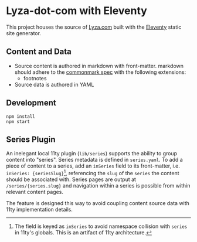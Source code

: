 # Lyza-dot-com with Eleventy

This project houses the source of [Lyza.com](https://www.lyza.com) built with the [Eleventy](https://www.11ty.dev/) static site generator.

## Content and Data

- Source content is authored in markdown with front-matter. markdown should adhere to the [commonmark spec](https://spec.commonmark.org/) with the following extensions:
  - footnotes
- Source data is authored in YAML

## Development

```
npm install
npm start
```

## Series Plugin

An inelegant local 11ty plugin (`lib/series`) supports the ability to group content into "series". Series metadata is defined in `series.yaml`. To add a piece of content to a series, add an `inSeries` field to its front-matter, i.e. `inSeries: {seriesSlug}`[^1], referencing the `slug` of the `series` the content should be associated with. Series pages are output at `/series/{series.slug}` and navigation within a series is possible from within relevant content pages.

The feature is designed this way to avoid coupling content source data with 11ty implementation details.

[^1]: The field is keyed as `inSeries` to avoid namespace collision with `series` in 11ty's globals. This is an artifact of 11ty architecture.
